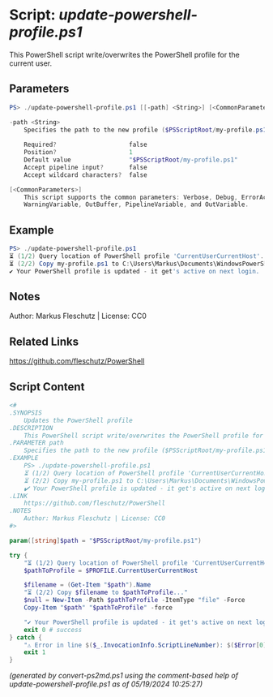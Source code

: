 Script: *update-powershell-profile.ps1*
========================

This PowerShell script write/overwrites the PowerShell profile for the current user.

Parameters
----------
```powershell
PS> ./update-powershell-profile.ps1 [[-path] <String>] [<CommonParameters>]

-path <String>
    Specifies the path to the new profile ($PSScriptRoot/my-profile.ps1 by default)
    
    Required?                    false
    Position?                    1
    Default value                "$PSScriptRoot/my-profile.ps1"
    Accept pipeline input?       false
    Accept wildcard characters?  false

[<CommonParameters>]
    This script supports the common parameters: Verbose, Debug, ErrorAction, ErrorVariable, WarningAction, 
    WarningVariable, OutBuffer, PipelineVariable, and OutVariable.
```

Example
-------
```powershell
PS> ./update-powershell-profile.ps1
⏳ (1/2) Query location of PowerShell profile 'CurrentUserCurrentHost'...
⏳ (2/2) Copy my-profile.ps1 to C:\Users\Markus\Documents\WindowsPowerShell\Microsoft.PowerShell_profile.ps1...
✔️ Your PowerShell profile is updated - it get's active on next login.

```

Notes
-----
Author: Markus Fleschutz | License: CC0

Related Links
-------------
https://github.com/fleschutz/PowerShell

Script Content
--------------
```powershell
<#
.SYNOPSIS
	Updates the PowerShell profile
.DESCRIPTION
	This PowerShell script write/overwrites the PowerShell profile for the current user.
.PARAMETER path
	Specifies the path to the new profile ($PSScriptRoot/my-profile.ps1 by default)
.EXAMPLE
	PS> ./update-powershell-profile.ps1
	⏳ (1/2) Query location of PowerShell profile 'CurrentUserCurrentHost'...
	⏳ (2/2) Copy my-profile.ps1 to C:\Users\Markus\Documents\WindowsPowerShell\Microsoft.PowerShell_profile.ps1...
	✔️ Your PowerShell profile is updated - it get's active on next login.
.LINK
	https://github.com/fleschutz/PowerShell
.NOTES
	Author: Markus Fleschutz | License: CC0
#>

param([string]$path = "$PSScriptRoot/my-profile.ps1")

try {
	"⏳ (1/2) Query location of PowerShell profile 'CurrentUserCurrentHost'..."
	$pathToProfile = $PROFILE.CurrentUserCurrentHost

	$filename = (Get-Item "$path").Name
	"⏳ (2/2) Copy $filename to $pathToProfile..."
	$null = New-Item -Path $pathToProfile -ItemType "file" -Force
	Copy-Item "$path" "$pathToProfile" -force

	"✔️ Your PowerShell profile is updated - it get's active on next login."
	exit 0 # success
} catch {
	"⚠️ Error in line $($_.InvocationInfo.ScriptLineNumber): $($Error[0])"
	exit 1
}
```

*(generated by convert-ps2md.ps1 using the comment-based help of update-powershell-profile.ps1 as of 05/19/2024 10:25:27)*
